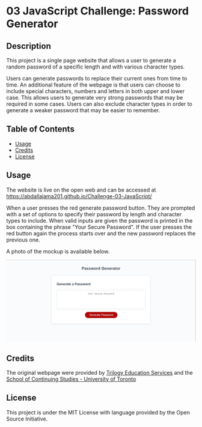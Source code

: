 # 03 JavaScript Challenge: Password Generator
 
## Description
 
This project is a single page website that allows a user to generate a random password of a specific length and with various character types.

Users can generate passwords to replace their current ones from time to time. An additional feature of the webpage is that users can choose to include special characters, numbers and letters in both upper and lower case. This allows users to generate very strong passwords that may be required in some cases. Users can also exclude character types in order to generate a weaker password that may be easier to remember.
 
## Table of Contents
 
- [Usage](#usage)
- [Credits](#credits)
- [License](#license)
 
## Usage
 
The website is live on the open web and can be accessed at https://abdallajama201.github.io/Challenge-03-JavaScript/

When a user presses the red generate password button. They are prompted with a set of options to specify their password by length and character types to include. When valid inputs are given the password is printed in the box containing the phrase "Your Secure Password". If the user presses the red button again the process starts over and the new password replaces the previous one.
 
A photo of the mockup is available below.
 
![mockup of website](assets/images/mock-up.png)
  
## Credits
 
The original webpage were provided by [Trilogy Education Services](https://www.trilogyed.com/universities/) and the [School of Continuing Studies - University of Toronto](https://learn.utoronto.ca/)
 
## License
 
 This project is under the MIT License with language provided by the Open Source Initiative.